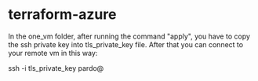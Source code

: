 # terraform-azure
In the one_vm folder, after running the command "apply", you have to copy the ssh private key into tls_private_key file. After that you can connect to your remote vm in this way:

ssh -i tls_private_key pardo@<ip-address>
